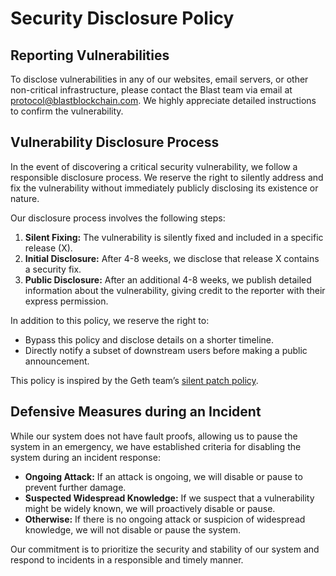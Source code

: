 # Security Disclosure Policy

## Reporting Vulnerabilities

To disclose vulnerabilities in any of our websites, email servers, or other non-critical infrastructure, please contact the Blast team via email at [protocol@blastblockchain.com](mailto:protocol@blastblockchain.com). We highly appreciate detailed instructions to confirm the vulnerability.

## Vulnerability Disclosure Process

In the event of discovering a critical security vulnerability, we follow a responsible disclosure process. We reserve the right to silently address and fix the vulnerability without immediately publicly disclosing its existence or nature.

Our disclosure process involves the following steps:

1. **Silent Fixing:** The vulnerability is silently fixed and included in a specific release (X).
2. **Initial Disclosure:** After 4-8 weeks, we disclose that release X contains a security fix.
3. **Public Disclosure:** After an additional 4-8 weeks, we publish detailed information about the vulnerability, giving credit to the reporter with their express permission.

In addition to this policy, we reserve the right to:

- Bypass this policy and disclose details on a shorter timeline.
- Directly notify a subset of downstream users before making a public announcement.

This policy is inspired by the Geth team’s [silent patch policy](https://geth.ethereum.org/docs/vulnerabilities/vulnerabilities#why-silent-patches).

## Defensive Measures during an Incident

While our system does not have fault proofs, allowing us to pause the system in an emergency, we have established criteria for disabling the system during an incident response:

- **Ongoing Attack:** If an attack is ongoing, we will disable or pause to prevent further damage.
- **Suspected Widespread Knowledge:** If we suspect that a vulnerability might be widely known, we will proactively disable or pause.
- **Otherwise:** If there is no ongoing attack or suspicion of widespread knowledge, we will not disable or pause the system.

Our commitment is to prioritize the security and stability of our system and respond to incidents in a responsible and timely manner.